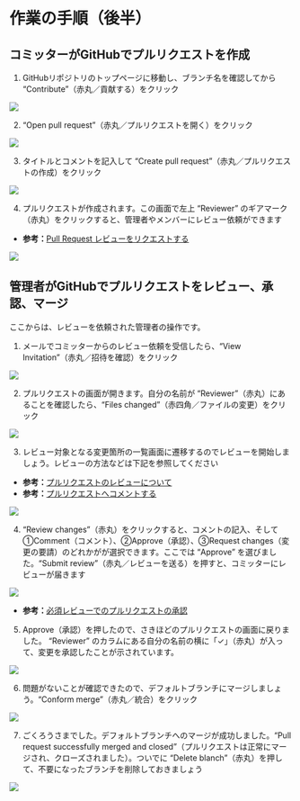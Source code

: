 # 作業の手順（後半）

## コミッターがGitHubでプルリクエストを作成

1. GitHubリポジトリのトップページに移動し、ブランチ名を確認してから “Contribute”（赤丸／貢献する）をクリック

![](/images/multi-user-collaborative-editing/working-procedure-latter-part/fig-1.png)

2. “Open pull request”（赤丸／プルリクエストを開く）をクリック

![](/images/multi-user-collaborative-editing/working-procedure-latter-part/fig-2.png)

3. タイトルとコメントを記入して “Create pull request”（赤丸／プルリクエストの作成）をクリック

![](/images/multi-user-collaborative-editing/working-procedure-latter-part/fig-3.png)

4. プルリクエストが作成されます。この画面で左上 “Reviewer” のギアマーク（赤丸）をクリックすると、管理者やメンバーにレビュー依頼ができます


- **参考：**[Pull Request レビューをリクエストする](https://docs.github.com/ja/pull-requests/collaborating-with-pull-requests/proposing-changes-to-your-work-with-pull-requests/requesting-a-pull-request-review)

![](/images/multi-user-collaborative-editing/working-procedure-latter-part/fig-4.png)

## 管理者がGitHubでプルリクエストをレビュー、承認、マージ

ここからは、レビューを依頼された管理者の操作です。

1. メールでコミッターからのレビュー依頼を受信したら、“View Invitation”（赤丸／招待を確認）をクリック

![](/images/multi-user-collaborative-editing/working-procedure-latter-part/fig-5.png)

2. プルリクエストの画面が開きます。自分の名前が “Reviewer”（赤丸）にあることを確認したら、“Files changed”（赤四角／ファイルの変更）をクリック

![](/images/multi-user-collaborative-editing/working-procedure-latter-part/fig-6.png)

3. レビュー対象となる変更箇所の一覧画面に遷移するのでレビューを開始しましょう。レビューの方法などは下記を参照してください


- **参考：**[プルリクエストのレビューについて](https://docs.github.com/ja/pull-requests/collaborating-with-pull-requests/reviewing-changes-in-pull-requests/about-pull-request-reviews)
- **参考：**[プルリクエストへコメントする](https://docs.github.com/ja/pull-requests/collaborating-with-pull-requests/reviewing-changes-in-pull-requests/commenting-on-a-pull-request)


![](/images/multi-user-collaborative-editing/working-procedure-latter-part/fig-7.png)

4. “Review changes”（赤丸）をクリックすると、コメントの記入、そして ①Comment（コメント）、②Approve（承認）、③Request changes（変更の要請）のどれかがが選択できます。ここでは “Approve” を選びました。“Submit review”（赤丸／レビューを送る）を押すと、コミッターにレビューが届きます

![](/images/multi-user-collaborative-editing/working-procedure-latter-part/fig-8.png)


- **参考：**[必須レビューでのプルリクエストの承認](https://docs.github.com/ja/pull-requests/collaborating-with-pull-requests/reviewing-changes-in-pull-requests/approving-a-pull-request-with-required-reviews)


5. Approve（承認）を押したので、さきほどのプルリクエストの画面に戻りました。 “Reviewer” のカラムにある自分の名前の横に「✓」（赤丸）が入って、変更を承認したことが示されています。

![](/images/multi-user-collaborative-editing/working-procedure-latter-part/fig-9.png)

6. 問題がないことが確認できたので、デフォルトブランチにマージしましょう。“Conform merge”（赤丸／統合）をクリック

![](/images/multi-user-collaborative-editing/working-procedure-latter-part/fig-10.png)

7. ごくろうさまでした。デフォルトブランチへのマージが成功しました。“Pull request successfully merged and closed”（プルリクエストは正常にマージされ、クローズされました）。ついでに “Delete blanch”（赤丸）を押して、不要になったブランチを削除しておきましょう

![](/images/multi-user-collaborative-editing/working-procedure-latter-part/fig-11.png)